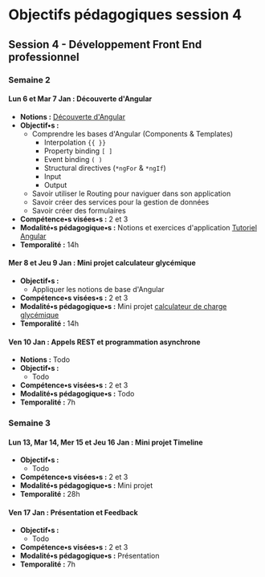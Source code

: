 # Objectifs pédagogiques session 4

## Session 4 - Développement Front End professionnel

### Semaine 2

#### **Lun 6 et Mar 7 Jan :** Découverte d'Angular

* **Notions :** [Découverte d'Angular](../cours/angular.md)
* **Objectif•s :**
  * Comprendre les bases d'Angular (Components & Templates)
    * Interpolation `{{ }}`
    * Property binding `[ ]`
    * Event binding `( )`
    * Structural directives (`*ngFor` & `*ngIf`)
    * Input
    * Output
  * Savoir utiliser le Routing pour naviguer dans son application
  * Savoir créer des services pour la gestion de données
  * Savoir créer des formulaires
* **Compétence•s visées•s :** 2 et 3
* **Modalité•s pédagogique•s :** Notions et exercices d'application [Tutoriel Angular](../exercice/angular.md)
* **Temporalité :** 14h

#### **Mer 8 et Jeu 9 Jan :** Mini projet calculateur glycémique

* **Objectif•s :**
  * Appliquer les notions de base d'Angular
* **Compétence•s visées•s :** 2 et 3
* **Modalité•s pédagogique•s :** Mini projet [calculateur de charge glycémique](https://simplonline.co/briefs/detail/yrwtLNwFiqbBDAqNE)
* **Temporalité :** 14h

#### **Ven 10 Jan :** Appels REST et programmation asynchrone

* **Notions :** Todo
* **Objectif•s :**
  * Todo
* **Compétence•s visées•s :** 2 et 3
* **Modalité•s pédagogique•s :** Todo
* **Temporalité :** 7h

### Semaine 3

#### **Lun 13, Mar 14, Mer 15 et Jeu 16 Jan :** Mini projet Timeline

* **Objectif•s :**
  * Todo
* **Compétence•s visées•s :** 2 et 3
* **Modalité•s pédagogique•s :** Mini projet
* **Temporalité :** 28h

#### **Ven 17 Jan :** Présentation et Feedback

* **Objectif•s :**
  * Todo
* **Compétence•s visées•s :** 2 et 3
* **Modalité•s pédagogique•s :** Présentation
* **Temporalité :** 7h

